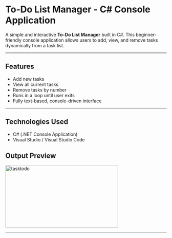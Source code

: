 #  To-Do List Manager - C# Console Application

A simple and interactive **To-Do List Manager** built in C#. This beginner-friendly console application allows users to add, view, and remove tasks dynamically from a task list.

---

##  Features

-  Add new tasks
-  View all current tasks
-  Remove tasks by number
-  Runs in a loop until user exits
-  Fully text-based, console-driven interface

---

##  Technologies Used

- C# (.NET Console Application)
- Visual Studio / Visual Studio Code

## Output Preview

<img width="352" height="194" alt="tasktodo" src="https://github.com/user-attachments/assets/e250a65c-022e-4a9d-b87b-279beb856d2d" />


---
